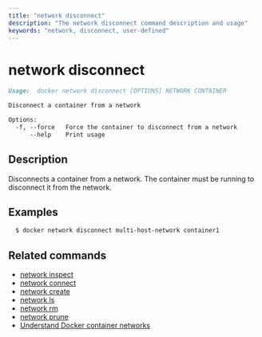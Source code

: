 ```yaml
---
title: "network disconnect"
description: "The network disconnect command description and usage"
keywords: "network, disconnect, user-defined"
---
```


<!-- This file is maintained within the docker/cli Github
     repository at https://github.com/docker/cli/. Make all
     pull requests against that repo. If you see this file in
     another repository, consider it read-only there, as it will
     periodically be overwritten by the definitive file. Pull
     requests which include edits to this file in other repositories
     will be rejected.
-->

# network disconnect

```markdown
Usage:  docker network disconnect [OPTIONS] NETWORK CONTAINER

Disconnect a container from a network

Options:
  -f, --force   Force the container to disconnect from a network
      --help    Print usage
```

## Description

Disconnects a container from a network. The container must be running to
disconnect it from the network.

## Examples

```bash
  $ docker network disconnect multi-host-network container1
```


## Related commands

* [network inspect](network_inspect.md)
* [network connect](network_connect.md)
* [network create](network_create.md)
* [network ls](network_ls.md)
* [network rm](network_rm.md)
* [network prune](network_prune.md)
* [Understand Docker container networks](https://docs.docker.com/engine/userguide/networking/)

